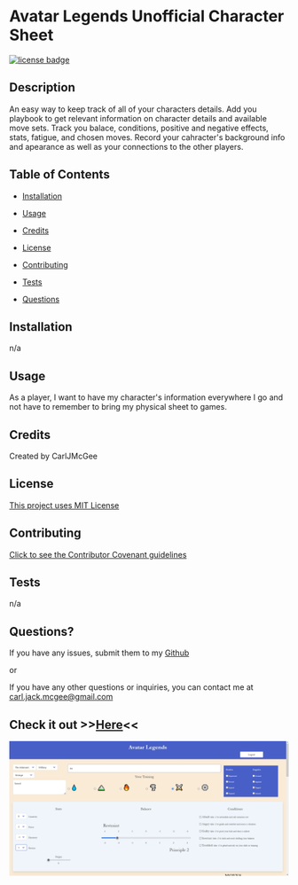 # Avatar Legends Unofficial Character Sheet

[![license badge](https://img.shields.io/badge/license-MIT--License-blue)](#License)

## Description

An easy way to keep track of all of your characters details. Add you playbook to get relevant information on character details and available move sets. Track you balace, conditions, positive and negative effects, stats, fatigue, and chosen moves. Record your cahracter's background info and apearance as well as your connections to the other players.

## Table of Contents

- [Installation](#installation)

- [Usage](#usage)

- [Credits](#credits)

- [License](#license)

- [Contributing](#contributing)

- [Tests](#tests)

- [Questions](#questions)

## Installation

n/a

## Usage

As a player, I want to have my character's information everywhere I go and not have to remember to bring my physical sheet to games.

## Credits

Created by CarlJMcGee

## License

[This project uses MIT License](./mit.txt)

## Contributing

[Click to see the Contributor Covenant guidelines](./code_of_conduct.md)

## Tests

n/a

## Questions?

If you have any issues, submit them to my [Github](https://github.com/CarlJMcGee)

or

If you have any other questions or inquiries, you can contact me at [carl.jack.mcgee@gmail.com](mailto:carl.jack.mcgee@gmail.com)

## Check it out >>[Here](https://avatar-charactersheet.herokuapp.com/)<<

<img src="./avatarlegends.png" width="1000px">
